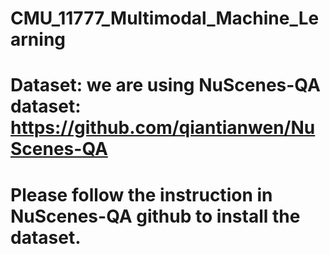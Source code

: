 # CMU_11777_Multimodal_Machine_Learning
# Dataset: we are using NuScenes-QA dataset: https://github.com/qiantianwen/NuScenes-QA
# Please follow the instruction in NuScenes-QA github to install the dataset.